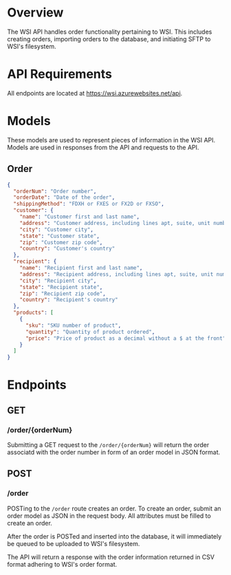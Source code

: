 # Overview
The WSI API handles order functionality pertaining to WSI. This includes creating orders, importing
orders to the database, and initiating SFTP to WSI's filesystem.

# API Requirements
All endpoints are located at https://wsi.azurewebsites.net/api.

# Models
These models are used to represent pieces of information in the WSI API. Models
are used in responses from the API and requests to the API.

## Order
```json
{
  "orderNum": "Order number",
  "orderDate": "Date of the order",
  "shippingMethod": "FDXH or FXES or FX2D or FXSO",
  "customer": {
    "name": "Customer first and last name",
    "address": "Customer address, including lines apt, suite, unit number, etc.",
    "city": "Customer city",
    "state": "Customer state",
    "zip": "Customer zip code",
    "country": "Customer's country"
  },
  "recipient": {
    "name": "Recipient first and last name",
    "address": "Recipient address, including lines apt, suite, unit number, etc.",
    "city": "Recipient city",
    "state": "Recipient state",
    "zip": "Recipient zip code",
    "country": "Recipient's country"
  },
  "products": [
    {
      "sku": "SKU number of product",
      "quantity": "Quantity of product ordered",
      "price": "Price of product as a decimal without a $ at the front"
    }
  ]
}
```

# Endpoints

## GET

### /order/{orderNum}
Submitting a GET request to the `/order/{orderNum}` will return the order
associatd with the order number in form of an order model in JSON format.

## POST

### /order
POSTing to the `/order` route creates an order. To create an order, submit an order
model as JSON in the request body. All attributes must be filled to create an order.

After the order is POSTed and inserted into the database, it will immediately be 
queued to be uploaded to WSI's filesystem. 

The API will return a response with the order information returned in CSV format
adhering to WSI's order format.